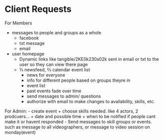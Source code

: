Client Requests
===============
For Members
- messages to people and groups as a whole
	+ facebook
	+ txt message
	+ email
- user homepage
	+ Dynamic links like tangible/2KE0k230s02k sent in email or txt to the user so they can view there page
	+ ⅓ newsfeed, ⅔ calendar event list
		* news for everyone
		* info for different people based on groups theyre in
		* event list
		* past events fade over time
		* send messages to admin/ questions
		* authorize with email to make changes to availability, skills, etc.

For Admin:
	- create event
		+ choose skills needed. like 4 actors, 2 prodcuers...
		+ date and possible time
		+ when to be notified if people cant make it or havent responded
	- Send messages to skill groups or events. such as message to all videographers, or message to video session on monday(event)

